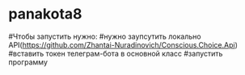 # panakota8
#Чтобы запустить нужно:
#нужно заупсутить локально API(https://github.com/Zhantai-Nuradinovich/Conscious.Choice.Api)
#вставить токен телеграм-бота в основной класс
#запустить программу
